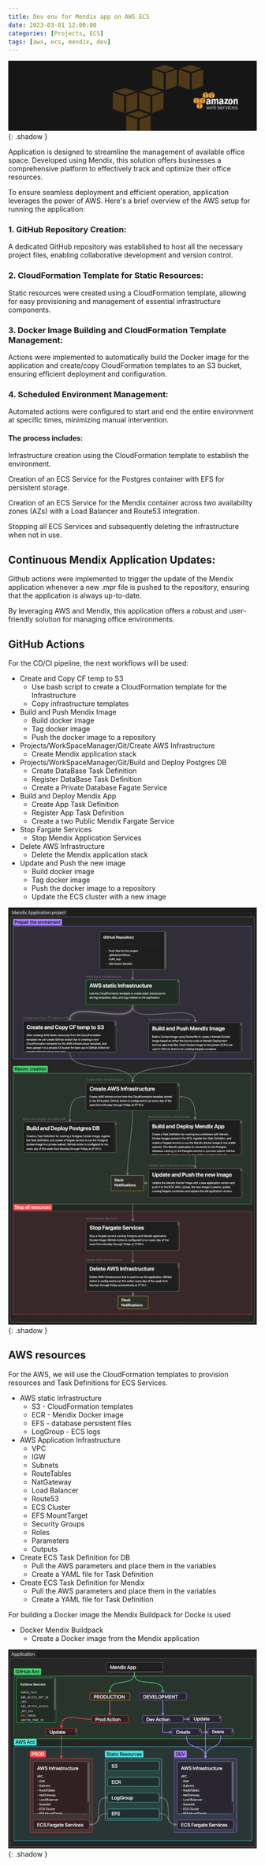 ```yaml
---
title: Dev env for Mendix app on AWS ECS
date: 2023-03-01 12:00:00
categories: [Projects, ECS]
tags: [aws, ecs, mendix, dev]
---
```

<script defer data-domain="senad-d.github.io" src="https://plus.seki.ink/js/script.js"></script>
![](https://github.com/senad-d/senad-d.github.io/blob/main/_media/images/backgroun.png?raw=true){: .shadow }

Application is designed to streamline the management of available office space. Developed using Mendix, this solution offers businesses a comprehensive platform to effectively track and optimize their office resources.

To ensure seamless deployment and efficient operation, application leverages the power of AWS. Here's a brief overview of the AWS setup for running the application:

### 1. GitHub Repository Creation:

A dedicated GitHub repository was established to host all the necessary project files, enabling collaborative development and version control.

### 2. CloudFormation Template for Static Resources:

Static resources were created using a CloudFormation template, allowing for easy provisioning and management of essential infrastructure components.

### 3. Docker Image Building and CloudFormation Template Management:

Actions were implemented to automatically build the Docker image for the application and create/copy CloudFormation templates to an S3 bucket, ensuring efficient deployment and configuration.

### 4. Scheduled Environment Management:

Automated actions were configured to start and end the entire environment at specific times, minimizing manual intervention.

#### The process includes:

Infrastructure creation using the CloudFormation template to establish the environment.

Creation of an ECS Service for the Postgres container with EFS for persistent storage.

Creation of an ECS Service for the Mendix container across two availability zones (AZs) with a Load Balancer and Route53 integration.

Stopping all ECS Services and subsequently deleting the infrastructure when not in use.

## Continuous Mendix Application Updates:

Github actions were implemented to trigger the update of the Mendix application whenever a new .mpr file is pushed to the repository, ensuring that the application is always up-to-date.

By leveraging AWS and Mendix, this application offers a robust and user-friendly solution for managing office environments.

## GitHub Actions

For the CD/CI pipeline, the next workflows will be used:
- Create and Copy CF temp to S3
	- Use bash script to create a CloudFormation template for the Infrastructure
	- Copy infrastructure templates
- Build and Push Mendix Image
	- Build docker image
	- Tag docker image
	- Push the docker image to a repository
- Projects/WorkSpaceManager/Git/Create AWS Infrastructure
	- Create Mendix application stack
- Projects/WorkSpaceManager/Git/Build and Deploy Postgres DB
	- Create DataBase Task Definition
	- Register DataBase Task Definition
	- Create a Private Database Fagate Service
- Build and Deploy Mendix App
	- Create App Task Definition
	- Register App Task Definition
	- Create a two Public Mendix Fargate Service
- Stop Fargate Services
	- Stop Mendix Application Services
- Delete AWS Infrastructure
	- Delete the Mendix application stack
- Update and Push the new image
	- Build docker image
	- Tag docker image
	- Push the docker image to a repository
	- Update the ECS cluster with a new image

![](https://github.com/senad-d/senad-d.github.io/blob/main/_media/images/wsm-pipeline.png?raw=true){: .shadow }

## AWS resources

For the AWS, we will use the CloudFormation templates to provision resources and Task Definitions for ECS Services.
- AWS static Infrastructure
	- S3 - CloudFormation templates
	- ECR - Mendix Docker image
	- EFS - database persistent files
	- LogGroup - ECS logs
- AWS Application Infrastructure
	- VPC
	- IGW
	- Subnets
	- RouteTables
	- NatGateway
	- Load Balancer
	- Route53
	- ECS Cluster
	- EFS MountTarget
	- Security Groups
	- Roles
	- Parameters
	- Outputs
- Create ECS Task Definition for DB
	- Pull the AWS parameters and place them in the variables
	- Create a YAML file for Task Definition
- Create ECS Task Definition for Mendix
	- Pull the AWS parameters and place them in the variables
	- Create a YAML file for Task Definition

For building a Docker image the  Mendix Buildpack for Docke is used
- Docker Mendix Buildpack
	- Create a Docker image from the Mendix application

![](https://github.com/senad-d/senad-d.github.io/blob/main/_media/images/wsm-env.png?raw=true){: .shadow }